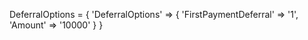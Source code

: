DeferralOptions = {
    'DeferralOptions'  => {
        'FirstPaymentDeferral' => '1',
        'Amount' => '10000'
    }
}